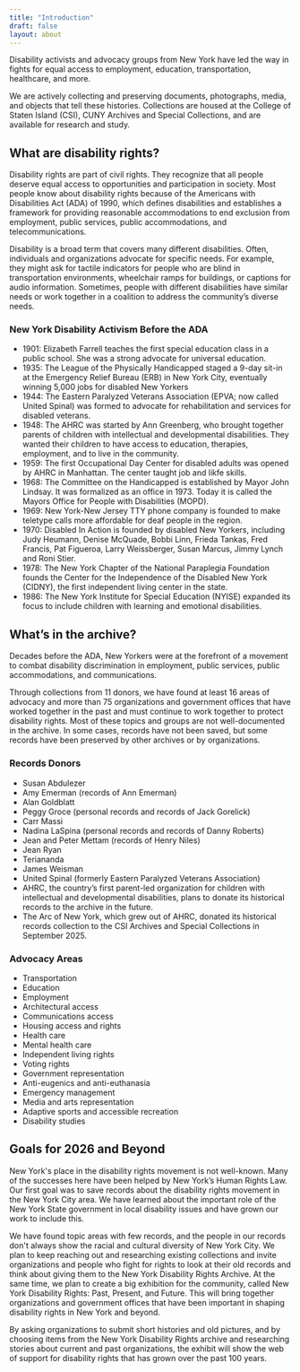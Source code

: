 ```yaml
---
title: "Introduction"
draft: false
layout: about
---
```

Disability activists and advocacy groups from New York have led the way in fights for equal access to employment, education, transportation, healthcare, and more.

We are actively collecting and preserving documents, photographs, media, and objects that tell these histories. Collections are housed at the College of Staten Island (CSI), CUNY Archives and Special Collections, and are available for research and study.

## What are disability rights?

Disability rights are part of civil rights. They recognize that all people deserve equal access to opportunities and participation in society. Most people know about disability rights because of the Americans with Disabilities Act (ADA) of 1990, which defines disabilities and establishes a framework for providing reasonable accommodations to end exclusion from employment, public services, public accommodations, and telecommunications.

Disability is a broad term that covers many different disabilities. Often, individuals and organizations advocate for specific needs. For example, they might ask for tactile indicators for people who are blind in transportation environments, wheelchair ramps for buildings, or captions for audio information. Sometimes, people with different disabilities have similar needs or work together in a coalition to address the community’s diverse needs.

### New York Disability Activism Before the ADA

- 1901: Elizabeth Farrell teaches the first special education class in a public school. She was a strong advocate for universal education.
- 1935: The League of the Physically Handicapped staged a 9-day sit-in at the Emergency Relief Bureau (ERB) in New York City, eventually winning 5,000 jobs for disabled New Yorkers
- 1944: The Eastern Paralyzed Veterans Association (EPVA; now called United Spinal) was formed to advocate for rehabilitation and services for disabled veterans.
- 1948: The AHRC was started by Ann Greenberg, who brought together parents of children with intellectual and developmental disabilities. They wanted their children to have access to education, therapies, employment, and to live in the community.
- 1959: The first Occupational Day Center for disabled adults was opened by AHRC in Manhattan. The center taught job and likfe skills.
- 1968: The Committee on the Handicapped is established by Mayor John Lindsay. It was formalized as an office in 1973. Today it is called the Mayors Office for People with Disabilities (MOPD).
- 1969: New York-New Jersey TTY phone company is founded to make teletype calls more affordable for deaf people in the region.
- 1970: Disabled In Action is founded by disabled New Yorkers, including Judy Heumann, Denise McQuade, Bobbi Linn, Frieda Tankas, Fred Francis, Pat Figueroa, Larry Weissberger, Susan Marcus, Jimmy Lynch and Roni Stier.
- 1978: The New York Chapter of the National Paraplegia Foundation founds the Center for the Independence of the Disabled New York (CIDNY), the first independent living center in the state.
- 1986: The New York Institute for Special Education (NYISE) expanded its focus to include children with learning and emotional disabilities.

## What’s in the archive?

Decades before the ADA, New Yorkers were at the forefront of a movement to combat disability discrimination in employment, public services, public accommodations, and communications.

Through collections from 11 donors, we have found at least 16 areas of advocacy and more than 75 organizations and government offices that have worked together in the past and must continue to work together to protect disability rights. Most of these topics and groups are not well-documented in the archive. In some cases, records have not been saved, but some records have been preserved by other archives or by organizations.

### Records Donors

- Susan Abdulezer
- Amy Emerman (records of Ann Emerman)
- Alan Goldblatt
- Peggy Groce (personal records and records of Jack Gorelick)
- Carr Massi
- Nadina LaSpina (personal records and records of Danny Roberts)
- Jean and Peter Mettam (records of Henry Niles)
- Jean Ryan
- Teriananda
- James Weisman
- United Spinal (formerly Eastern Paralyzed Veterans Association)
- AHRC, the country’s first parent-led organization for children with intellectual and developmental disabilities, plans to donate its historical records to the archive in the future.
- The Arc of New York, which grew out of AHRC, donated its historical records collection to the CSI Archives and Special Collections in September 2025.

### Advocacy Areas

- Transportation
- Education
- Employment
- Architectural access
- Communications access
- Housing access and rights
- Health care
- Mental health care
- Independent living rights
- Voting rights
- Government representation
- Anti-eugenics and anti-euthanasia
- Emergency management
- Media and arts representation
- Adaptive sports and accessible recreation
- Disability studies

## Goals for 2026 and Beyond

New York's place in the disability rights movement is not well-known. Many of the successes here have been helped by New York’s Human Rights Law. Our first goal was to save records about the disability rights movement in the New York City area. We have learned about the important role of the New York State government in local disability issues and have grown our work to include this.

We have found topic areas with few records, and the people in our records don't always show the racial and cultural diversity of New York City. We plan to keep reaching out and researching existing collections and invite organizations and people who fight for rights to look at their old records and think about giving them to the New York Disability Rights Archive. At the same time, we plan to create a big exhibition for the community, called New York Disability Rights: Past, Present, and Future. This will bring together organizations and government offices that have been important in shaping disability rights in New York and beyond.

By asking organizations to submit short histories and old pictures, and by choosing items from the New York Disability Rights archive and researching stories about current and past organizations, the exhibit will show the web of support for disability rights that has grown over the past 100 years.
